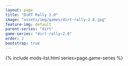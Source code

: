 ```yaml
---
layout: page
title: "DiRT Rally 2.0"
image: "assets/img/games/dirt-rally-2.0.jpg"
feature-img: default
parent-series: "dirt"
game-series: "dirt-rally-2.0"
order: 2
bootstrap: true
---
```


{% include mods-list.html series=page.game-series %}
